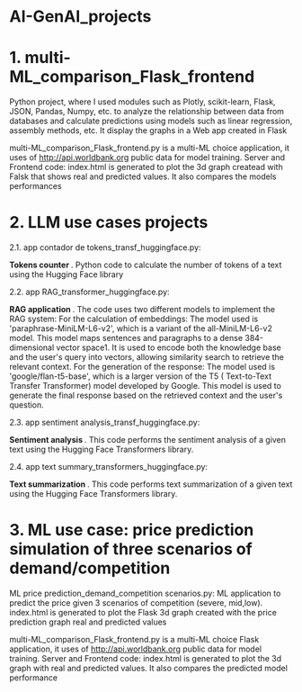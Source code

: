 # AI-GenAI_projects
# 1. multi-ML_comparison_Flask_frontend

Python project, where I used modules such as Plotly, scikit-learn, Flask, JSON, Pandas, Numpy, etc. to analyze the relationship between data from databases and calculate predictions using models such as linear regression, assembly methods, etc. It display the graphs in a Web app created in Flask

multi-ML_comparison_Flask_frontend.py is a multi-ML choice application, it uses of http://api.worldbank.org public data for model training. Server and Frontend code: index.html is generated to plot the 3d graph createad with Falsk that shows real and predicted values. It also compares the models performances

# 2. LLM use cases projects

2.1. app contador de tokens_transf_huggingface.py:

<b> Tokens counter </b>. Python code to  calculate the number of tokens of a text using the Hugging Face library

2.2. app RAG_transformer_huggingface.py:

<b> RAG application </b> . The code uses two different models to implement the RAG system:
For the calculation of embeddings: The model used is 'paraphrase-MiniLM-L6-v2', which is a variant of the all-MiniLM-L6-v2 model. This model maps sentences and paragraphs to a dense 384-dimensional vector space1. 
It is used to encode both the knowledge base and the user's query into vectors, allowing similarity search to retrieve the relevant context.
For the generation of the response: The model used is 'google/flan-t5-base', which is a larger version of the T5 (
Text-to-Text Transfer Transformer) model developed by Google. This model is used to generate the final response based on the retrieved context and the user's question.

2.3. app sentiment analysis_transf_huggingface.py:

 <b> Sentiment analysis </b>. This code performs the sentiment analysis of a given text using the Hugging Face Transformers library. 

2.4. app text summary_transformers_huggingface.py:

 <b> Text summarization </b>. This code performs text summarization of a given text using the Hugging Face Transformers library. 

# 3. ML use case: price prediction simulation of three scenarios of demand/competition

ML price prediction_demand_competition scenarios.py: ML application to predict the price given 3 scenarios of competition (severe, mid,low). index.html is generated to plot the Flask 3d graph created with the price prediction graph real and predicted values

multi-ML_comparison_Flask_frontend.py is a multi-ML choice Flask application, it uses of http://api.worldbank.org public data for model training. Server and Frontend code: index.html is generated to plot the 3d graph with real and predicted values. It also compares the predicted model performance
